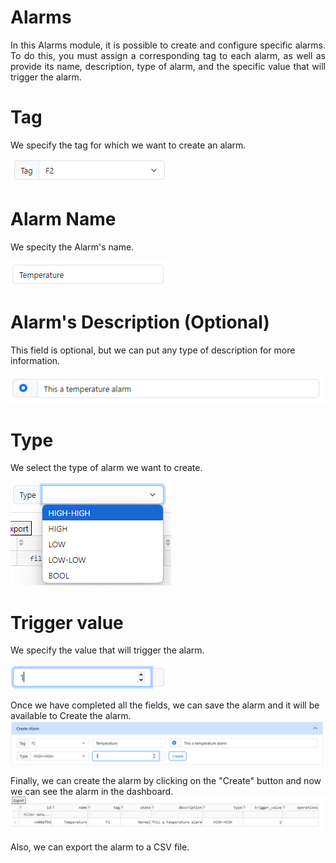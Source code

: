 # Alarms
<div style="text-align:justify;">
In this Alarms module, it is possible to create and configure specific alarms. To do this, you must assign a corresponding tag to each alarm, as well as provide its name, description, type of alarm, and the specific value that will trigger the alarm.
</div>


# Tag 
We specify the tag for which we want to create an alarm.

![alt text](images/image.png)

# Alarm Name
We specity the Alarm's name.

![alt text](images/image1.png)

# Alarm's Description (Optional)
This field is optional, but we can put any type of description for more information.

![alt text](images/image2.png)

# Type
We select the type of alarm we want to create.

![alt text](images/image3.png)

# Trigger value
We specify the value that will trigger the alarm.

![alt text](images/image4.png)

Once  we have completed all the fields, we can save the alarm and it will be available to Create the alarm.
![alt text](images/image5.png)

Finally,  we can create the alarm by clicking on the "Create" button and now we can see  the alarm in the dashboard.
![alt text](images/image6.png)

Also, we can export  the alarm to a CSV file.





